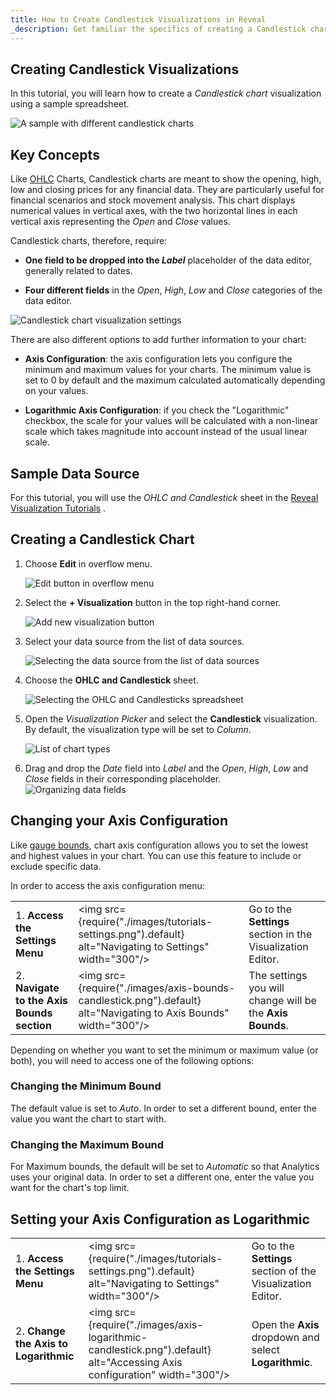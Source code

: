 ```yaml
---
title: How to Create Candlestick Visualizations in Reveal
_description: Get familiar the specifics of creating a Candlestick chart visualization for your data.
---
```


## Creating Candlestick Visualizations

In this tutorial, you will learn how to create a *Candlestick chart* visualization using a sample spreadsheet.

![A sample with different candlestick charts](images/different-candlestick-charts.png)

## Key Concepts

Like [OHLC](tutorials-ohlc) Charts, Candlestick charts are meant to
show the opening, high, low and closing prices for any financial data.
They are particularly useful for financial scenarios and stock movement
analysis. This chart displays numerical values in vertical axes, with
the two horizontal lines in each vertical axis representing the *Open*
and *Close* values.

Candlestick charts, therefore, require:

  - **One field to be dropped into the *Label*** placeholder of the data
    editor, generally related to dates.

  - **Four different fields** in the *Open*, *High*, *Low* and *Close*
    categories of the data editor.

![Candlestick chart visualization settings](images/candlestick-visualization-editor-example.png)

There are also different options to add further information to your
chart:

  - **Axis Configuration**: the axis configuration lets you configure
    the minimum and maximum values for your charts. The minimum value is
    set to 0 by default and the maximum calculated automatically
    depending on your values.

  - **Logarithmic Axis Configuration**: if you check the "Logarithmic"
    checkbox, the scale for your values will be calculated with a
    non-linear scale which takes magnitude into account instead of the
    usual linear scale.

## Sample Data Source

For this tutorial, you will use the *OHLC and Candlestick* sheet in the <a href="/data/Reveal_Visualization_Tutorials.xlsx" download>Reveal Visualization Tutorials</a> .

<a name='creating-candlestick-chart'></a>
## Creating a Candlestick Chart

1. Choose **Edit** in overflow menu.

   ![Edit button in overflow menu](images/overflow-edit-option.png)                                      

2. Select the **+ Visualization** button in the top right-hand corner.

   ![Add new visualization button](images/add-visualization-button.png)                                      

3. Select your data source from the list of data sources.

   ![Selecting the data source from the list of data sources](images/visualization-tutorials-sample.png)                                          

4. Choose the **OHLC and Candlestick** sheet. 
  
   ![Selecting the OHLC and Candlesticks spreadsheet](images/ohlc-candlestick-spreadsheet.png)
         
5. Open the *Visualization Picker* and select the **Candlestick** visualization. By default, the visualization type will be set to *Column*. 

   ![List of chart types](images/candlestick-chart-types.png)                                                             
6.  Drag and drop the *Date* field into *Label* and the *Open*, *High*, *Low* and *Close* fields in their corresponding placeholder.                
  ![Organizing data fields](images/candlestick-organizing-data.png)

<a name='changing-axis-configuration'></a>
## Changing your Axis Configuration

Like [gauge bounds](tutorials-gauge#adding-bounds-to-your-gauge), chart axis
configuration allows you to set the lowest and highest values in your
chart. You can use this feature to include or exclude specific data.

In order to access the axis configuration menu:

|                                             |                                                                                               |                                                             |
| ------------------------------------------- | --------------------------------------------------------------------------------------------- | ----------------------------------------------------------- |
| 1\. **Access the Settings Menu**            | <img src={require("./images/tutorials-settings.png").default} alt="Navigating to Settings" width="300"/> | Go to the **Settings** section in the Visualization Editor. |
| 2\. **Navigate to the Axis Bounds section** | <img src={require("./images/axis-bounds-candlestick.png").default} alt="Navigating to Axis Bounds" width="300"/> | The settings you will change will be the **Axis Bounds**.   |

Depending on whether you want to set the minimum or maximum value (or
both), you will need to access one of the following options:

### Changing the Minimum Bound

The default value is set to *Auto*. In order to set a different bound, enter the value you want the chart to start with.

### Changing the Maximum Bound

For Maximum bounds, the default will be set to *Automatic* so that
Analytics uses your original data. In order to set a different one, enter
the value you want for the chart's top limit.

<a name='setting-logarithmic-axis'></a>
## Setting your Axis Configuration as Logarithmic

|                                        |                                                                                                              |                                                             |
| -------------------------------------- | ------------------------------------------------------------------------------------------------------------ | ----------------------------------------------------------- |
| 1\. **Access the Settings Menu**       | <img src={require("./images/tutorials-settings.png").default} alt="Navigating to Settings" width="300"/>                 | Go to the **Settings** section of the Visualization Editor. |
| 2\. **Change the Axis to Logarithmic** | <img src={require("./images/axis-logarithmic-candlestick.png").default} alt="Accessing Axis configuration" width="300"/> | Open the **Axis** dropdown and select **Logarithmic**.      |
